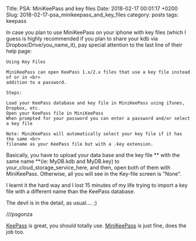 Title: PSA: MiniKeePass and key files
Date: 2018-02-17 00:01:17 +0200
Slug: 2018-02-17-psa_minikeepass_and_key_files
category: posts
tags: keepass

In case you plan to use MiniKeePass on your iphone with key files (which I guess is highly recommended if you plan to share your kdb via Dropbox/Drive/you_name_it), pay special attention to the last line of their help page:

```
Using Key Files

MiniKeePass can open KeePass 1.x/2.x files that use a key file instead of or in <br>
addition to a password.

Steps:

Load your KeePass database and key file in MiniKeePass using iTunes, Dropbox, etc.
Open your KeePass file in MiniKeePass
When prompted for your password you can enter a password and/or select a key file

Note: MiniKeePass will automatically select your key file if it has the same <br>
filename as your KeePass file but with a .key extension.
```

Basically, you have to upload your data base and the key file ** with the same name **(ie: MyDB.kdb and MyDB.key) to your_cloud_storage_service_here, and then, open both of them with MiniKeePass. Otherwise, all you will see in the Key-file screen is "None". 

I learnt it the hard way and I lost 15 minutes of my life trying to import a key file with a different name than the KeePass database.

The devil is in the detail, as usual.... ;)

///psgonza

[KeePass](https://keepass.info/) is great, you should totally use. [MiniKeePass](https://minikeepass.github.io/) is just fine, does the job too.
